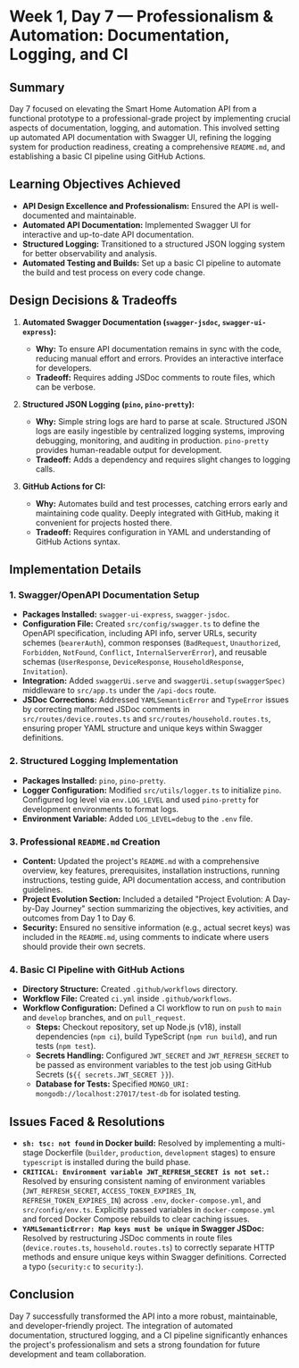 # Week 1, Day 7 — Professionalism & Automation: Documentation, Logging, and CI

## Summary

Day 7 focused on elevating the Smart Home Automation API from a functional prototype to a professional-grade project by implementing crucial aspects of documentation, logging, and automation. This involved setting up automated API documentation with Swagger UI, refining the logging system for production readiness, creating a comprehensive `README.md`, and establishing a basic CI pipeline using GitHub Actions.

## Learning Objectives Achieved

-   **API Design Excellence and Professionalism:** Ensured the API is well-documented and maintainable.
-   **Automated API Documentation:** Implemented Swagger UI for interactive and up-to-date API documentation.
-   **Structured Logging:** Transitioned to a structured JSON logging system for better observability and analysis.
-   **Automated Testing and Builds:** Set up a basic CI pipeline to automate the build and test process on every code change.

## Design Decisions & Tradeoffs

1.  **Automated Swagger Documentation (`swagger-jsdoc`, `swagger-ui-express`):**
    *   **Why:** To ensure API documentation remains in sync with the code, reducing manual effort and errors. Provides an interactive interface for developers.
    *   **Tradeoff:** Requires adding JSDoc comments to route files, which can be verbose.

2.  **Structured JSON Logging (`pino`, `pino-pretty`):**
    *   **Why:** Simple string logs are hard to parse at scale. Structured JSON logs are easily ingestible by centralized logging systems, improving debugging, monitoring, and auditing in production. `pino-pretty` provides human-readable output for development.
    *   **Tradeoff:** Adds a dependency and requires slight changes to logging calls.

3.  **GitHub Actions for CI:**
    *   **Why:** Automates build and test processes, catching errors early and maintaining code quality. Deeply integrated with GitHub, making it convenient for projects hosted there.
    *   **Tradeoff:** Requires configuration in YAML and understanding of GitHub Actions syntax.

## Implementation Details

### 1. Swagger/OpenAPI Documentation Setup

*   **Packages Installed:** `swagger-ui-express`, `swagger-jsdoc`.
*   **Configuration File:** Created `src/config/swagger.ts` to define the OpenAPI specification, including API info, server URLs, security schemes (`bearerAuth`), common responses (`BadRequest`, `Unauthorized`, `Forbidden`, `NotFound`, `Conflict`, `InternalServerError`), and reusable schemas (`UserResponse`, `DeviceResponse`, `HouseholdResponse`, `Invitation`).
*   **Integration:** Added `swaggerUi.serve` and `swaggerUi.setup(swaggerSpec)` middleware to `src/app.ts` under the `/api-docs` route.
*   **JSDoc Corrections:** Addressed `YAMLSemanticError` and `TypeError` issues by correcting malformed JSDoc comments in `src/routes/device.routes.ts` and `src/routes/household.routes.ts`, ensuring proper YAML structure and unique keys within Swagger definitions.

### 2. Structured Logging Implementation

*   **Packages Installed:** `pino`, `pino-pretty`.
*   **Logger Configuration:** Modified `src/utils/logger.ts` to initialize `pino`. Configured log level via `env.LOG_LEVEL` and used `pino-pretty` for development environments to format logs.
*   **Environment Variable:** Added `LOG_LEVEL=debug` to the `.env` file.

### 3. Professional `README.md` Creation

*   **Content:** Updated the project's `README.md` with a comprehensive overview, key features, prerequisites, installation instructions, running instructions, testing guide, API documentation access, and contribution guidelines.
*   **Project Evolution Section:** Included a detailed "Project Evolution: A Day-by-Day Journey" section summarizing the objectives, key activities, and outcomes from Day 1 to Day 6.
*   **Security:** Ensured no sensitive information (e.g., actual secret keys) was included in the `README.md`, using comments to indicate where users should provide their own secrets.

### 4. Basic CI Pipeline with GitHub Actions

*   **Directory Structure:** Created `.github/workflows` directory.
*   **Workflow File:** Created `ci.yml` inside `.github/workflows`.
*   **Workflow Configuration:** Defined a CI workflow to run on `push` to `main` and `develop` branches, and on `pull_request`.
    *   **Steps:** Checkout repository, set up Node.js (v18), install dependencies (`npm ci`), build TypeScript (`npm run build`), and run tests (`npm test`).
    *   **Secrets Handling:** Configured `JWT_SECRET` and `JWT_REFRESH_SECRET` to be passed as environment variables to the test job using GitHub Secrets (`${{ secrets.JWT_SECRET }}`).
    *   **Database for Tests:** Specified `MONGO_URI: mongodb://localhost:27017/test-db` for isolated testing.

## Issues Faced & Resolutions

*   **`sh: tsc: not found` in Docker build:** Resolved by implementing a multi-stage Dockerfile (`builder`, `production`, `development` stages) to ensure `typescript` is installed during the build phase.
*   **`CRITICAL: Environment variable JWT_REFRESH_SECRET is not set.`:** Resolved by ensuring consistent naming of environment variables (`JWT_REFRESH_SECRET`, `ACCESS_TOKEN_EXPIRES_IN`, `REFRESH_TOKEN_EXPIRES_IN`) across `.env`, `docker-compose.yml`, and `src/config/env.ts`. Explicitly passed variables in `docker-compose.yml` and forced Docker Compose rebuilds to clear caching issues.
*   **`YAMLSemanticError: Map keys must be unique` in Swagger JSDoc:** Resolved by restructuring JSDoc comments in route files (`device.routes.ts`, `household.routes.ts`) to correctly separate HTTP methods and ensure unique keys within Swagger definitions. Corrected a typo (`security:c` to `security:`).

## Conclusion

Day 7 successfully transformed the API into a more robust, maintainable, and developer-friendly project. The integration of automated documentation, structured logging, and a CI pipeline significantly enhances the project's professionalism and sets a strong foundation for future development and team collaboration.

